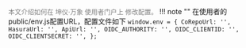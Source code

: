 <font size=2 color=#808080>本文介绍如何在 坤仪·万象 使用者门户上 修改配置。</font>
!!! note ""
    在使用者的public/env.js配置URL，配置文件如下
    ```
    window.env = {
        CoRepoUrl: '',
        HasuraUrl: '',
        ApiUrl: '',
        OIDC_AUTHORITY: '',
        OIDC_CLIENTID: '',
        OIDC_CLIENTSECRET: '',
    };
    ```